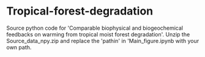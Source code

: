 # Tropical-forest-degradation
Source python code for 'Comparable biophysical and biogeochemical feedbacks on warming from tropical moist forest degradation'. 
Unzip the Source_data_npy.zip and replace the 'pathin' in 'Main_figure.ipynb with your own path.
